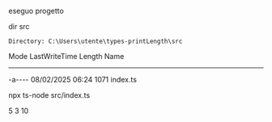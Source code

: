 eseguo progetto 




dir src
>>


    Directory: C:\Users\utente\types-printLength\src


Mode                 LastWriteTime         Length Name
----                 -------------         ------ ----
-a----        08/02/2025     06:24           1071 index.ts


npx ts-node src/index.ts
>>
5
3
10